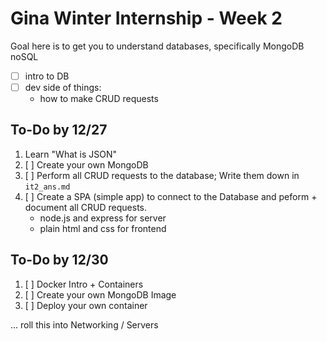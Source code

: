 # Gina Winter Internship - Week 2

Goal here is to get you to understand databases, specifically MongoDB noSQL

- [ ] intro to DB
- [ ] dev side of things:
	* how to make CRUD requests

## To-Do by 12/27

1. Learn "What is JSON"
2. [ ] Create your own MongoDB
3. [ ] Perform all CRUD requests to the database; Write them down in `it2_ans.md`
4. [ ] Create a SPA (simple app) to connect to the Database and peform + document all CRUD requests.
	- node.js and express for server
	- plain html and css for frontend



## To-Do by 12/30

1. [ ] Docker Intro + Containers
2. [ ] Create your own MongoDB Image
3. [ ] Deploy your own container

... roll this into Networking / Servers
